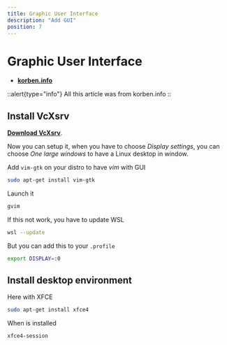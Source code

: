 ```yaml
---
title: Graphic User Interface
description: "Add GUI"
position: 7
---
```


# Graphic User Interface

- [**korben.info**](https://korben.info/linux-wsl-gui-interface-graphique-windows-10.html)

::alert{type="info"}
All this article was from korben.info
::

## Install VcXsrv

[**Download VcXsrv**](https://sourceforge.net/projects/vcxsrv/).

Now you can setup it, when you have to choose _Display settings_, you can choose _One large windows_ to have a Linux desktop in window.

Add `vim-gtk` on your distro to have _vim_ with GUI

```sh
sudo apt-get install vim-gtk
```

Launch it

```sh
gvim
```

If this not work, you have to update WSL

```sh
wsl --update
```

But you can add this to your `.profile`

```sh
export DISPLAY=:0
```

## Install desktop environment

Here with XFCE

```sh
sudo apt-get install xfce4
```

When is installed

```sh
xfce4-session
```
